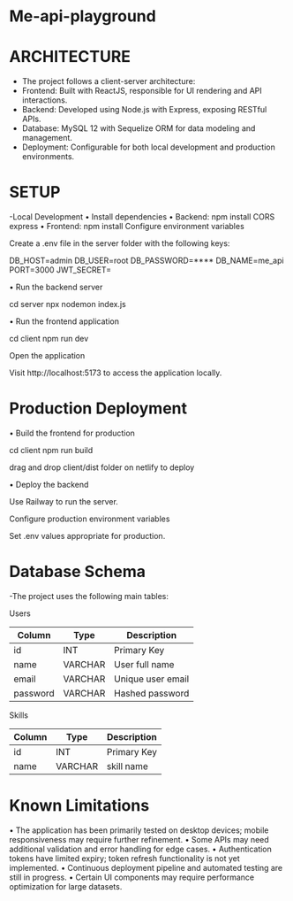 # Me-api-playground
# ARCHITECTURE
- The project follows a client-server architecture:
- Frontend: Built with ReactJS, responsible for UI rendering and API interactions.
- Backend: Developed using Node.js with Express, exposing RESTful APIs.
- Database: MySQL 12 with Sequelize ORM for data modeling and management.
- Deployment: Configurable for both local development and production environments.
  
# SETUP
-Local Development
• Install dependencies
• Backend:
    npm install CORS express
• Frontend:
  npm install
  Configure environment variables

  Create a .env file in the server folder with the following keys:

DB_HOST=admin
DB_USER=root
DB_PASSWORD=****
DB_NAME=me_api
PORT=3000
JWT_SECRET=<my-secret-key>

• Run the backend server

 cd server
 npx nodemon index.js

• Run the frontend application

cd client
npm run dev


Open the application

Visit http://localhost:5173 to access the application locally.

# Production Deployment

• Build the frontend for production

cd client
npm run build

drag and drop client/dist folder on netlify to deploy


• Deploy the backend

Use Railway to run the server.

Configure production environment variables

Set .env values appropriate for production.

# Database Schema

-The project uses the following main tables:

Users

| Column   | Type    | Description       |
| -------- | ------- | ----------------- |
| id       | INT     | Primary Key       |
| name     | VARCHAR | User full name    |
| email    | VARCHAR | Unique user email |
| password | VARCHAR | Hashed password   |

Skills

| Column   | Type    | Description       |
| -------- | ------- | ----------------- |
| id       | INT     | Primary Key       |
| name     | VARCHAR |  skill name       |

# Known Limitations

• The application has been primarily tested on desktop devices; mobile responsiveness may require further refinement.
• Some APIs may need additional validation and error handling for edge cases.
• Authentication tokens have limited expiry; token refresh functionality is not yet implemented.
• Continuous deployment pipeline and automated testing are still in progress.
• Certain UI components may require performance optimization for large datasets.


